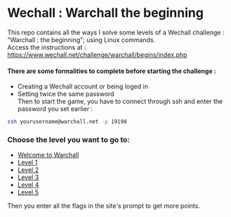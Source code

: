 # Wechall : Warchall the beginning 
This repo contains all the ways I solve some levels of a Wechall challenge : "Warchall : the beginning"; using Linux commands.   
Access the instructions at : https://www.wechall.net/challenge/warchall/begins/index.php

#### There are some formalities to complete before starting the challenge :
* Creating a Wechall account or being loged in
* Setting twice the same password  
  Then to start the game, you have to connect through ssh and enter the password you set earlier : 
```sh
ssh yourusername@warchall.net -p 19198
```
### Choose the level you want to go to:
* [Welcome to Warchall](bandit00.md)
* [Level 1](Warchall01.md)
* [Level 2](Warchall02.md)
* [Level 3](Warchall03.md)
* [Level 4](Warchall04.md)
* [Level 5](Warchall05.md)

Then you enter all the flags in the site's prompt to get more points.
